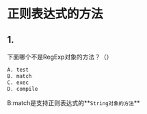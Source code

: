 # 正则表达式的方法

## 1.

下面哪个不是RegExp对象的方法？（）

```` bash
A. test
B. match
C. exec
D. compile
````

B:match是支持正则表达式的**`String对象的方法`**